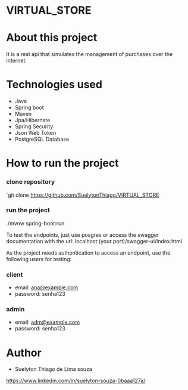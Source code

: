 # VIRTUAL_STORE

# About this project

It is a rest api that simulates the management of purchases over the internet.

# Technologies used

- Java
- Spring boot
- Maven
- Jpa/Hibernate
- Spring Security
- Json Web Token
- PostgreSQL Database

# How to run the project

### clone repository
`git clone https://github.com/SuelytonThiago/VIRTUAL_STORE

### run the project
./mvnw spring-boot:run

To test the endpoints, just use posgres or access the swagger documentation with the url: localhost:(your port)/swagger-ui/index.html

As the project needs authentication to access an endpoint, use the following users for testing:

### client
* email: ana@example.com
* password: senha123

### admin
* email: adm@example.com
* password: senha123

# Author
- Suelyton Thiago de Lima souza

https://www.linkedin.com/in/suelyton-souza-0baaa127a/

